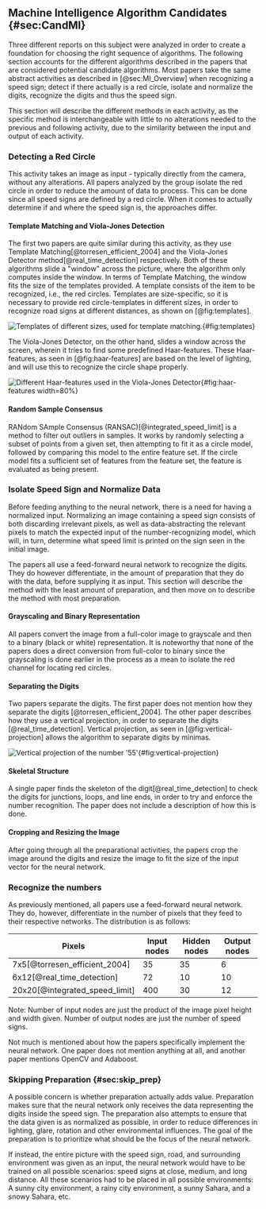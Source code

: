 ## Machine Intelligence Algorithm Candidates {#sec:CandMI}
Three different reports on this subject were analyzed in order to create a foundation for choosing the right sequence of algorithms.
The following section accounts for the different algorithms described in the papers that are considered potential candidate algorithms.
Most papers take the same abstract activities as described in [@sec:MI_Overview] when recognizing a speed sign; detect if there actually is a red circle, isolate and normalize the digits, recognize the digits and thus the speed sign.

This section will describe the different methods in each activity, as the specific method is interchangeable with little to no alterations needed to the previous and following activity, due to the similarity between the input and output of each activity.

### Detecting a Red Circle
This activity takes an image as input - typically directly from the camera, without any alterations.
All papers analyzed by the group isolate the red circle in order to reduce the amount of data to process.
This can be done since all speed signs are defined by a red circle. When it comes to actually determine if and where the speed sign is, the approaches differ.

#### Template Matching and Viola-Jones Detection
The first two papers are quite similar during this activity, as they use Template Matching[@torresen_efficient_2004] and the Viola-Jones Detector method[@real_time_detection] respectively.
Both of these algorithms slide a "window" across the picture, where the algorithm only computes inside the window.
In terms of Template Matching, the window fits the size of the templates provided.
A template consists of the item to be recognized, i.e., the red circles.
Templates are size-specific, so it is necessary to provide red circle-templates in different sizes, in order to recognize road signs at different distances, as shown on [@fig:templates].

![Templates of different sizes, used for template matching. ](https://i.imgur.com/7HKscOf.png){#fig:templates}

The Viola-Jones Detector, on the other hand, slides a window across the screen, wherein it tries to find some predefined Haar-features.
These Haar-features, as seen in [@fig:haar-features] are based on the level of lighting, and will use this to recognize the circle shape properly.

![Different Haar-features used in the Viola-Jones Detector](https://qph.fs.quoracdn.net/main-qimg-f14c8b76756db356a4f168d3a998a061){#fig:haar-features width=80%}

#### Random Sample Consensus
RANdom SAmple Consensus (RANSAC)[@integrated_speed_limit] is a method to filter out outliers in samples. It works by randomly selecting a subset of points from a given set, then attempting to fit it as a circle model, followed by comparing this model to the entire feature set. If the circle model fits a sufficient set of features from the feature set, the feature is evaluated as being present.

### Isolate Speed Sign and Normalize Data
Before feeding anything to the neural network, there is a need for having a normalized input.
Normalizing an image containing a speed sign consists of both discarding irrelevant pixels, as well as data-abstracting the relevant pixels to match the expected input of the number-recognizing model, which will, in turn, determine what speed limit is printed on the sign seen in the initial image.

The papers all use a feed-forward neural network to recognize the digits.
They do however differentiate, in the amount of preparation that they do with the data, before supplying it as input.
This section will describe the method with the least amount of preparation, and then move on to describe the method with most preparation.

#### Grayscaling and Binary Representation
All papers convert the image from a full-color image to grayscale and then to a binary (black or white) representation.
It is noteworthy that none of the papers does a direct conversion from full-color to binary since the grayscaling is done earlier in the process as a mean to isolate the red channel for locating red circles. 

#### Separating the Digits
Two papers separate the digits.
The first paper does not mention how they separate the digits [@torresen_efficient_2004].
The other paper describes how they use a vertical projection, in order to separate the digits [@real_time_detection].
Vertical projection, as seen in [@fig:vertical-projection] allows the algorithm to separate digits by minimas.

![Vertical projection of the number '55'](https://i.imgur.com/zZcWtEQ.png){#fig:vertical-projection}

#### Skeletal Structure
A single paper finds the skeleton of the digit[@real_time_detection] to check the digits for junctions, loops, and line ends, in order to try and enforce the number recognition.
The paper does not include a description of how this is done.

#### Cropping and Resizing the Image
After going through all the preparational activities, the papers crop the image around the digits and resize the image to fit the size of the input vector for the neural network.

### Recognize the numbers
As previously mentioned, all papers use a feed-forward neural network.
They do, however, differentiate in the number of pixels that they feed to their respective networks.
The distribution is as follows:

| Pixels                         | Input nodes  | Hidden nodes  | Output nodes |
| ------------------------------ |-------------| -----|----|
| 7x5[@torresen_efficient_2004]  | 35 | 35 | 6 |
| 6x12[@real_time_detection]     | 72 | 10 | 10 |
| 20x20[@integrated_speed_limit] | 400 | 30 | 12 |

Note: Number of input nodes are just the product of the image pixel height and width given. Number of output nodes are just the number of speed signs.

Not much is mentioned about how the papers specifically implement the neural network.
One paper does not mention anything at all, and another paper mentions OpenCV and Adaboost.

### Skipping Preparation {#sec:skip_prep}
A possible concern is whether preparation actually adds value.
Preparation makes sure that the neural network only receives the data representing the digits inside the speed sign.
The preparation also attempts to ensure that the data given is as normalized as possible, in order to reduce differences in lighting, glare, rotation and other environmental influences.
The goal of the preparation is to prioritize what should be the focus of the neural network.

If instead, the entire picture with the speed sign, road, and surrounding environment was given as an input, the neural network would have to be trained on all possible scenarios: speed signs at close, medium, and long distance.
All these scenarios had to be placed in all possible environments: A sunny city environment, a rainy city environment, a sunny Sahara, and a snowy Sahara, etc.
